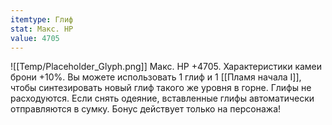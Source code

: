 ```yaml
---
itemtype: Глиф
stat: Макс. HP 
value: 4705
---
```

![[Temp/Placeholder_Glyph.png]]
Макс. HP +4705. Характеристики камеи брони +10%. Вы можете использовать 1 глиф и 1 [[Пламя начала I]], чтобы синтезировать новый глиф такого же уровня в горне. Глифы не расходуются. Если снять одеяние, вставленные глифы автоматически отправляются в сумку. Бонус действует только на персонажа!

